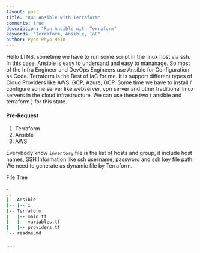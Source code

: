 ```yaml
---
layout: post
title: "Run Ansible with Terraform"
comments: true
description: "Run Ansible with Terraform"
keywords: "Terraform, Ansible, IaC"
author: Pyae Phyo Hein
---
```


Hello LTNS, sometime we have to run some script in the linux host via ssh. In this case, Ansible is easy to undersand and easy to mananage. So most of the Infra Engineer and DevOps Engineers use Ansible for Configuration as Code. Terraform is the Best of IaC for me. It is support different  types of Cloud Providers like AWS, GCP, Azure, GCP. Some time we have to install / configure some server like webserver, vpn server and other traditional linux servers in the cloud infrastructure. We can use these two ( ansible and terraform ) for this state.

#### Pre-Request
1. Terraform
2. Ansible
3. AWS


Everybody know ```inventory``` file is the list of hosts and group, it include host names, SSH Information like ssh username, password and ssh key file path. We need to generate as dynamic file by Terraform.

File Tree
```bash
.
..
|-- Ansible
|-- |-- i
|-- Terraform
|   |-- main.tf
|   |-- variables.tf
|   |-- providers.tf
`-- readme.md

```
.....